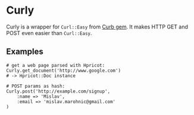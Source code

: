 Curly
=====

Curly is a wrapper for `Curl::Easy` from [Curb gem](http://curb.rubyforge.org/ "Curb - libcurl bindings for ruby"). It makes HTTP GET and POST even easier than `Curl::Easy`.

Examples
--------

    # get a web page parsed with Hpricot:
    Curly.get_document('http://www.google.com')
    # -> Hpricot::Doc instance
    
    # POST params as hash:
    Curly.post('http://example.com/signup',
        :name => 'Mislav',
        :email => 'mislav.marohnic@gmail.com'
    )